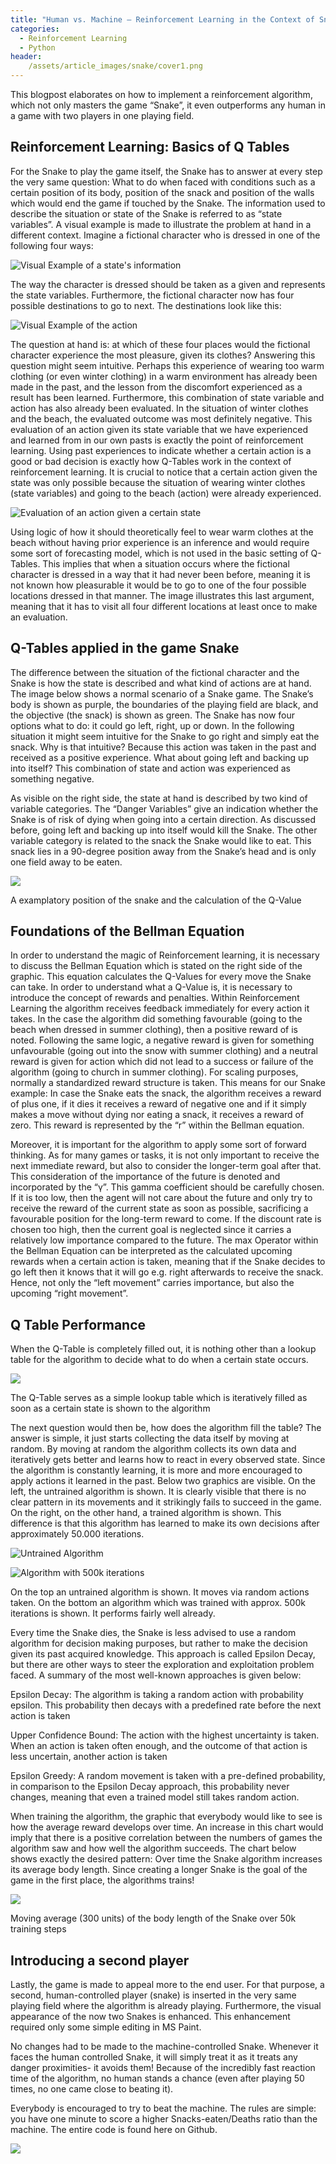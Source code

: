 ```yaml
---
title: "Human vs. Machine — Reinforcement Learning in the Context of Snake"
categories:
  - Reinforcement Learning
  - Python
header:
    /assets/article_images/snake/cover1.png
---
```



This blogpost elaborates on how to implement a reinforcement algorithm, which not only masters the game “Snake”, it even outperforms any human in a game with two players in one playing field.

## Reinforcement Learning: Basics of Q Tables

For the Snake to play the game itself, the Snake has to answer at every step the very same question: What to do when faced with conditions such as a certain position of its body, position of the snack and position of the walls which would end the game if touched by the Snake. The information used to describe the situation or state of the Snake is referred to as “state variables”. A visual example is made to illustrate the problem at hand in a different context. Imagine a fictional character who is dressed in one of the following four ways:

![Visual Example of a state's information](/assets/post_images/snake/picture1.png)

The way the character is dressed should be taken as a given and represents the state variables. Furthermore, the fictional character now has four possible destinations to go to next. The destinations look like this:

![Visual Example of the action](/assets/post_images/snake/picture2.png)

The question at hand is: at which of these four places would the fictional character experience the most pleasure, given its clothes? Answering this question might seem intuitive. Perhaps this experience of wearing too warm clothing (or even winter clothing) in a warm environment has already been made in the past, and the lesson from the discomfort experienced as a result has been learned. Furthermore, this combination of state variable and action has also already been evaluated. In the situation of winter clothes and the beach, the evaluated outcome was most definitely negative. This evaluation of an action given its state variable that we have experienced and learned from in our own pasts is exactly the point of reinforcement learning. Using past experiences to indicate whether a certain action is a good or bad decision is exactly how Q-Tables work in the context of reinforcement learning. It is crucial to notice that a certain action given the state was only possible because the situation of wearing winter clothes (state variables) and going to the beach (action) were already experienced.

![Evaluation of an action given a certain state](/assets/post_images/snake/picture3.png)

Using logic of how it should theoretically feel to wear warm clothes at the beach without having prior experience is an inference and would require some sort of forecasting model, which is not used in the basic setting of Q-Tables. This implies that when a situation occurs where the fictional character is dressed in a way that it had never been before, meaning it is not known how pleasurable it would be to go to one of the four possible locations dressed in that manner. The image illustrates this last argument, meaning that it has to visit all four different locations at least once to make an evaluation.

## Q-Tables applied in the game Snake

The difference between the situation of the fictional character and the Snake is how the state is described and what kind of actions are at hand. The image below shows a normal scenario of a Snake game. The Snake’s body is shown as purple, the boundaries of the playing field are black, and the objective (the snack) is shown as green. The Snake has now four options what to do: it could go left, right, up or down. In the following situation it might seem intuitive for the Snake to go right and simply eat the snack. Why is that intuitive? Because this action was taken in the past and received as a positive experience. What about going left and backing up into itself? This combination of state and action was experienced as something negative.

As visible on the right side, the state at hand is described by two kind of variable categories. The “Danger Variables” give an indication whether the Snake is of risk of dying when going into a certain direction. As discussed before, going left and backing up into itself would kill the Snake. The other variable category is related to the snack the Snake would like to eat. This snack lies in a 90-degree position away from the Snake’s head and is only one field away to be eaten.

![](/assets/post_images/snake/picture4.png)

A examplatory position of the snake and the calculation of the Q-Value

## Foundations of the Bellman Equation

In order to understand the magic of Reinforcement learning, it is necessary to discuss the Bellman Equation which is stated on the right side of the graphic. This equation calculates the Q-Values for every move the Snake can take. In order to understand what a Q-Value is, it is necessary to introduce the concept of rewards and penalties. Within Reinforcement Learning the algorithm receives feedback immediately for every action it takes. In the case the algorithm did something favourable (going to the beach when dressed in summer clothing), then a positive reward of is noted. Following the same logic, a negative reward is given for something unfavourable (going out into the snow with summer clothing) and a neutral reward is given for action which did not lead to a success or failure of the algorithm (going to church in summer clothing). For scaling purposes, normally a standardized reward structure is taken. This means for our Snake example: In case the Snake eats the snack, the algorithm receives a reward of plus one, if it dies it receives a reward of negative one and if it simply makes a move without dying nor eating a snack, it receives a reward of zero. This reward is represented by the “r” within the Bellman equation.

Moreover, it is important for the algorithm to apply some sort of forward thinking. As for many games or tasks, it is not only important to receive the next immediate reward, but also to consider the longer-term goal after that. This consideration of the importance of the future is denoted and incorporated by the “γ”. This gamma coefficient should be carefully chosen. If it is too low, then the agent will not care about the future and only try to receive the reward of the current state as soon as possible, sacrificing a favourable position for the long-term reward to come. If the discount rate is chosen too high, then the current goal is neglected since it carries a relatively low importance compared to the future. The max Operator within the Bellman Equation can be interpreted as the calculated upcoming rewards when a certain action is taken, meaning that if the Snake decides to go left then it knows that it will go e.g. right afterwards to receive the snack. Hence, not only the “left movement” carries importance, but also the upcoming “right movement”.

## Q Table Performance

When the Q-Table is completely filled out, it is nothing other than a lookup table for the algorithm to decide what to do when a certain state occurs.

![](/assets/post_images/snake/picture5.png)

The Q-Table serves as a simple lookup table which is iteratively filled as soon as a certain state is shown to the algorithm

The next question would then be, how does the algorithm fill the table? The answer is simple, it just starts collecting the data itself by moving at random. By moving at random the algorithm collects its own data and iteratively gets better and learns how to react in every observed state. Since the algorithm is constantly learning, it is more and more encouraged to apply actions it learned in the past. Below two graphics are visible. On the left, the untrained algorithm is shown. It is clearly visible that there is no clear pattern in its movements and it strikingly fails to succeed in the game. On the right, on the other hand, a trained algorithm is shown. This difference is that this algorithm has learned to make its own decisions after approximately 50.000 iterations.

![Untrained Algorithm](/assets/post_images/snake/picture6.gif)

![Algorithm with 500k iterations](/assets/post_images/snake/picture7.gif)

On the top an untrained algorithm is shown. It moves via random actions taken. On the bottom an algorithm which was trained with approx. 500k iterations is shown. It performs fairly well already.

Every time the Snake dies, the Snake is less advised to use a random algorithm for decision making purposes, but rather to make the decision given its past acquired knowledge. This approach is called Epsilon Decay, but there are other ways to steer the exploration and exploitation problem faced. A summary of the most well-known approaches is given below:

Epsilon Decay: The algorithm is taking a random action with probability epsilon. This probability then decays with a predefined rate before the next action is taken

Upper Confidence Bound: The action with the highest uncertainty is taken. When an action is taken often enough, and the outcome of that action is less uncertain, another action is taken

Epsilon Greedy: A random movement is taken with a pre-defined probability, in comparison to the Epsilon Decay approach, this probability never changes, meaning that even a trained model still takes random action.

When training the algorithm, the graphic that everybody would like to see is how the average reward develops over time. An increase in this chart would imply that there is a positive correlation between the numbers of games the algorithm saw and how well the algorithm succeeds. The chart below shows exactly the desired pattern: Over time the Snake algorithm increases its average body length. Since creating a longer Snake is the goal of the game in the first place, the algorithms trains!

![](/assets/post_images/snake/picture8.png)

Moving average (300 units) of the body length of the Snake over 50k training steps

## Introducing a second player

Lastly, the game is made to appeal more to the end user. For that purpose, a second, human-controlled player (snake) is inserted in the very same playing field where the algorithm is already playing. Furthermore, the visual appearance of the now two Snakes is enhanced. This enhancement required only some simple editing in MS Paint.

No changes had to be made to the machine-controlled Snake. Whenever it faces the human controlled Snake, it will simply treat it as it treats any danger proximities- it avoids them! Because of the incredibly fast reaction time of the algorithm, no human stands a chance (even after playing 50 times, no one came close to beating it).

Everybody is encouraged to try to beat the machine. The rules are simple: you have one minute to score a higher Snacks-eaten/Deaths ratio than the machine. The entire code is found here on Github.

![](/assets/post_images/snake/picture9.gif)
